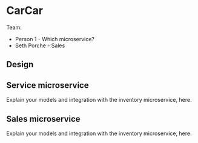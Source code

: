 # CarCar

Team:

* Person 1 - Which microservice?
* Seth Porche - Sales

## Design

## Service microservice

Explain your models and integration with the inventory
microservice, here.

## Sales microservice

Explain your models and integration with the inventory
microservice, here.
